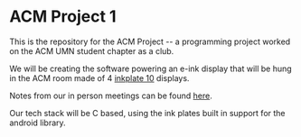 # ACM Project 1

This is the repository for the ACM Project -- a programming project worked on the ACM UMN student chapter as a club.

We will be creating the software powering an e-ink display that will be hung in the ACM room made of 4 [inkplate 10](https://www.crowdsupply.com/soldered/inkplate-10) displays.

Notes from our in person meetings can be found [here](/meetings).

Our tech stack will be C based, using the ink plates built in support for the android library.
